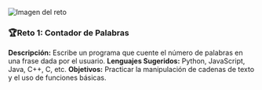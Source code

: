 ![Imagen del reto](img1.png)

### 🏆Reto 1: Contador de Palabras

**Descripción:** Escribe un programa que cuente el número de palabras en una frase dada por el usuario.
**Lenguajes Sugeridos:** Python, JavaScript, Java, C++, C, etc.
**Objetivos:** Practicar la manipulación de cadenas de texto y el uso de funciones básicas.